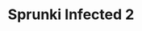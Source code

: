 ---
slug: sprunki-infected-2-1442
title: Sprunki Infected 2
description: "Sprunki Infected 2 is an exciting online game. Play for free directly in your browser!"
icon: /images/popular_mods/Sprunki Infected 2.png
url: https://wowtbc.net/sprunkin/sprunki-infected2/index.html
previewImage: /images/popular_mods/Sprunki Infected 2.png
type: popular mods

# SEO配置
seo:
  title: "Sprunki Infected 2 - Play Free Online Game | Fun Browser Games"
  description: "Sprunki Infected 2 - Play this fun online game for free in your browser. No download required!"
  ogImage: "/images/popular_mods/Sprunki Infected 2.png"
  keywords: "sprunki-infected-2-1442, online game, browser game, free game, popular mods game, play online"

videoUrls:
  - https://www.youtube.com/embed/example1
  - https://www.youtube.com/embed/example2

whyPlay:
  title: "Why Play Sprunki Infected 2?"
  items:
    - "Immersive Gameplay: Sprunki Infected 2 offers an engaging and immersive gaming experience that will keep you entertained for hours"
    - "Challenging Levels: Test your skills with increasingly difficult challenges and obstacles"
    - "Beautiful Graphics: Enjoy stunning visuals and smooth animations that bring the game world to life"
    - "Regular Updates: New content and features are added regularly to keep the game fresh and exciting"
    - "Free to Play: Experience all the fun without spending a penny"
    - "Community Features: Connect with other players, share strategies, and compete for high scores"
    - "Cross-Platform: Play on any device with a web browser, no downloads required"

features:
  title: "Key Features of Sprunki Infected 2"
  image: "/images/popular_mods/Sprunki Infected 2.png"
  items:
    - "Intuitive Controls: Easy to learn controls make Sprunki Infected 2 accessible for players of all skill levels"
    - "Multiple Game Modes: Enjoy various gameplay options that provide different challenges and experiences"
    - "Character Customization: Personalize your gaming experience with unique characters and items"
    - "Achievement System: Complete special tasks to earn rewards and recognition"
    - "Leaderboards: Compete with players worldwide and see who can achieve the highest scores"

characteristics:
  title: "Game Characteristics"
  image: "/images/popular_mods/Sprunki Infected 2.png"
  items:
    - "Genre: Popular mods game with elements of strategy and skill"
    - "Difficulty: Suitable for both casual gamers and those seeking a challenge"
    - "Play Time: Quick sessions or extended gameplay, depending on your preference"
    - "Art Style: Vibrant and engaging visuals that enhance the gaming experience"
    - "Sound Design: Immersive audio that complements the gameplay perfectly"

info: "Sprunki Infected 2 is an exciting online game that offers players a unique and engaging gaming experience. With its intuitive controls, stunning visuals, and challenging gameplay, Sprunki Infected 2 provides hours of entertainment for players of all ages and skill levels. Whether you're looking for a quick gaming session during a break or an extended play session, Sprunki Infected 2 delivers an immersive experience that will keep you coming back for more. The game features multiple levels of increasing difficulty, ensuring that players are constantly challenged as they progress. With regular updates adding new content and features, Sprunki Infected 2 remains fresh and exciting, providing endless entertainment options for its growing community of players."

howToPlayIntro: "Welcome to Sprunki Infected 2! This guide will walk you through the basics and help you master the game. Whether you're a beginner or looking to improve your skills, these tips and instructions will enhance your gaming experience."

howToPlaySteps:
  - title: "Getting Started"
    description: "Begin your Sprunki Infected 2 adventure by familiarizing yourself with the controls. Use your keyboard or mouse to navigate through the game interface. The tutorial will guide you through the basic mechanics and help you understand the objectives."
  - title: "Understanding the Objectives"
    description: "In Sprunki Infected 2, your main goal is to progress through levels by completing specific objectives. Each level presents unique challenges that require different strategies and approaches."
  - title: "Mastering the Controls"
    description: "Practice using the controls to improve your precision and reaction time. Sprunki Infected 2 requires quick reflexes and strategic thinking to overcome obstacles and defeat opponents."
  - title: "Utilizing Power-ups"
    description: "Collect power-ups throughout the game to enhance your abilities and overcome difficult challenges. Each power-up offers unique advantages that can be crucial for success."
  - title: "Developing Strategies"
    description: "As you progress in Sprunki Infected 2, develop effective strategies for different scenarios. Analyze patterns, anticipate challenges, and adapt your approach to maximize your performance."

faq:
  title: "Frequently Asked Questions about Sprunki Infected 2"
  items:
    - question: "Is Sprunki Infected 2 free to play?"
      answer: "Yes, Sprunki Infected 2 is completely free to play directly in your web browser. No downloads or purchases are required to enjoy the full game experience."
    - question: "Can I play Sprunki Infected 2 on mobile devices?"
      answer: "Yes, Sprunki Infected 2 is optimized for both desktop and mobile play. You can enjoy the game on any device with a web browser and internet connection."
    - question: "Are there any in-game purchases?"
      answer: "While Sprunki Infected 2 is free to play, there may be optional in-game purchases available for cosmetic items or additional features that don't affect core gameplay."
    - question: "How often is Sprunki Infected 2 updated?"
      answer: "The developers regularly update Sprunki Infected 2 with new content, features, and improvements based on player feedback and game performance."
    - question: "Can I play Sprunki Infected 2 offline?"
      answer: "Currently, Sprunki Infected 2 requires an internet connection to play as it's a browser-based online game."
    - question: "Is Sprunki Infected 2 suitable for children?"
      answer: "Yes, Sprunki Infected 2 is designed to be family-friendly and suitable for players of all ages."
    - question: "How do I report bugs or issues?"
      answer: "If you encounter any problems while playing Sprunki Infected 2, you can report them through the game's support page or contact the developers directly through their website."
    - question: "Still Have Questions?"
      answer: "If you have additional questions about Sprunki Infected 2 that aren't covered in this FAQ, please visit our support center or contact our customer service team for assistance."
---